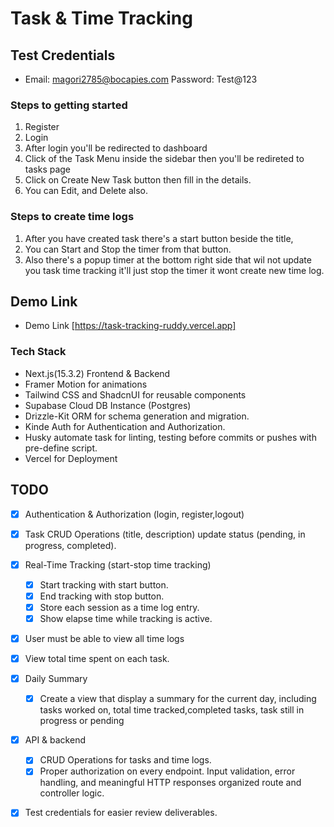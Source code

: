 # Task & Time Tracking

## Test Credentials

- Email: magori2785@bocapies.com Password: Test@123

### Steps to getting started

1. Register
2. Login
3. After login you'll be redirected to dashboard
4. Click of the Task Menu inside the sidebar then you'll be redireted to tasks page
5. Click on Create New Task button then fill in the details.
6. You can Edit, and Delete also.

### Steps to create time logs

1. After you have created task there's a start button beside the title,
2. You can Start and Stop the timer from that button.
3. Also there's a popup timer at the bottom right side that wil not update you task time tracking it'll just stop the timer it wont create new time log.

## Demo Link

- Demo Link [https://task-tracking-ruddy.vercel.app]

### Tech Stack

- Next.js(15.3.2) Frontend & Backend
- Framer Motion for animations
- Tailwind CSS and ShadcnUI for reusable components
- Supabase Cloud DB Instance (Postgres)
- Drizzle-Kit ORM for schema generation and migration.
- Kinde Auth for Authentication and Authorization.
- Husky automate task for linting, testing before commits or pushes with pre-define script.
- Vercel for Deployment

## TODO

- [x] Authentication & Authorization (login, register,logout)

- [x] Task CRUD Operations (title, description) update status (pending, in progress, completed).

- [x] Real-Time Tracking (start-stop time tracking)

  - [x] Start tracking with start button.
  - [x] End tracking with stop button.
  - [x] Store each session as a time log entry.
  - [x] Show elapse time while tracking is active.

- [x] User must be able to view all time logs
- [x] View total time spent on each task.

- [x] Daily Summary

  - [x] Create a view that display a summary for the current day, including tasks worked on, total time tracked,completed tasks, task still in progress or pending

- [x] API & backend

  - [x] CRUD Operations for tasks and time logs.
  - [x] Proper authorization on every endpoint. Input validation, error handling, and meaningful HTTP responses organized route and controller logic.

- [x] Test credentials for easier review deliverables.
